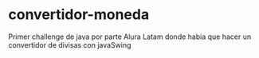 # convertidor-moneda
Primer challenge de java por parte Alura Latam donde habia que hacer un convertidor de divisas con javaSwing
